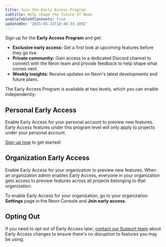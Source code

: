 ```yaml
---
title: Join the Early Access Program
subtitle: Help shape the future of Neon
enableTableOfContents: true
updatedOn: '2025-05-23T18:48:33.109Z'
---
```


Sign up for the **Early Access Program** and get:

- **Exclusive early access:** Get a first look at upcoming features before they go live.
- **Private community:** Gain access to a dedicated Discord channel to connect with the Neon team and provide feedback to help shape what comes next.
- **Weekly insights:** Receive updates on Neon's latest developments and future plans.

The Early Access Program is available at two levels, which you can enable independently:

## Personal Early Access

Enable Early Access for your personal account to preview new features. Early Access features under this program level will only apply to projects under your personal account.

[Sign up now](https://console.neon.tech/app/settings/early-access) to get started!

## Organization Early Access

Enable Early Access for your organization to preview new features. When an organization admin enables Early Access, everyone in your organization gets access to preview features across all projects belonging to that organization.

To enable Early Access for your organization, go to your organization **Settings** page in the Neon Console and **Join early access**.

## Opting Out

If you need to opt out of Early Access later, [contact our Support team](https://console.neon.tech/app/projects?modal=support) about Early Access changes to ensure there's no disruption to features you may be using.
